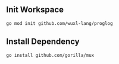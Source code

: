 ## Init Workspace
```
go mod init github.com/wuxl-lang/proglog
```

## Install Dependency

```
go install github.com/gorilla/mux
```